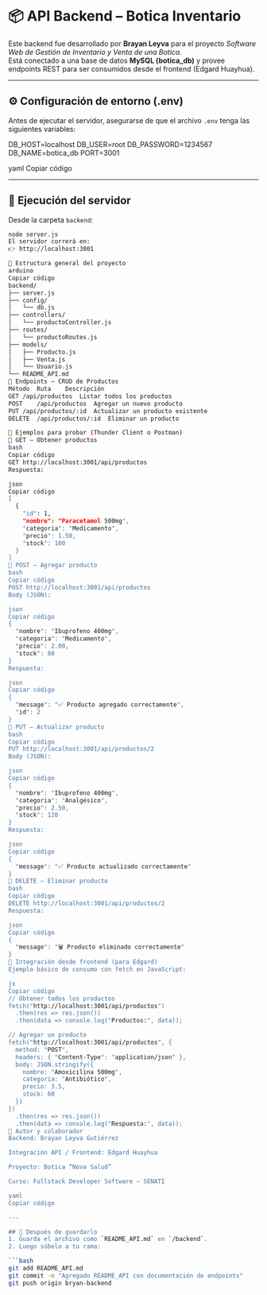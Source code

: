 # 📦 API Backend – Botica Inventario

Este backend fue desarrollado por **Brayan Leyva** para el proyecto _Software Web de Gestión de Inventario y Venta de una Botica_.  
Está conectado a una base de datos **MySQL (botica_db)** y provee endpoints REST para ser consumidos desde el frontend (Edgard Huayhua).

---

## ⚙️ Configuración de entorno (.env)
Antes de ejecutar el servidor, asegurarse de que el archivo `.env` tenga las siguientes variables:

DB_HOST=localhost
DB_USER=root
DB_PASSWORD=1234567
DB_NAME=botica_db
PORT=3001

yaml
Copiar código

---

## 🚀 Ejecución del servidor
Desde la carpeta `backend`:

```bash
node server.js
El servidor correrá en:
👉 http://localhost:3001

🧠 Estructura general del proyecto
arduino
Copiar código
backend/
├── server.js
├── config/
│   └── db.js
├── controllers/
│   └── productoController.js
├── routes/
│   └── productoRoutes.js
├── models/
│   ├── Producto.js
│   ├── Venta.js
│   └── Usuario.js
└── README_API.md
🧩 Endpoints – CRUD de Productos
Método	Ruta	Descripción
GET	/api/productos	Listar todos los productos
POST	/api/productos	Agregar un nuevo producto
PUT	/api/productos/:id	Actualizar un producto existente
DELETE	/api/productos/:id	Eliminar un producto

🧪 Ejemplos para probar (Thunder Client o Postman)
🔹 GET – Obtener productos
bash
Copiar código
GET http://localhost:3001/api/productos
Respuesta:

json
Copiar código
[
  {
    "id": 1,
    "nombre": "Paracetamol 500mg",
    "categoria": "Medicamento",
    "precio": 1.50,
    "stock": 100
  }
]
🔹 POST – Agregar producto
bash
Copiar código
POST http://localhost:3001/api/productos
Body (JSON):

json
Copiar código
{
  "nombre": "Ibuprofeno 400mg",
  "categoria": "Medicamento",
  "precio": 2.00,
  "stock": 80
}
Respuesta:

json
Copiar código
{
  "message": "✅ Producto agregado correctamente",
  "id": 2
}
🔹 PUT – Actualizar producto
bash
Copiar código
PUT http://localhost:3001/api/productos/2
Body (JSON):

json
Copiar código
{
  "nombre": "Ibuprofeno 400mg",
  "categoria": "Analgésico",
  "precio": 2.50,
  "stock": 120
}
Respuesta:

json
Copiar código
{
  "message": "✅ Producto actualizado correctamente"
}
🔹 DELETE – Eliminar producto
bash
Copiar código
DELETE http://localhost:3001/api/productos/2
Respuesta:

json
Copiar código
{
  "message": "🗑️ Producto eliminado correctamente"
}
💬 Integración desde frontend (para Edgard)
Ejemplo básico de consumo con fetch en JavaScript:

js
Copiar código
// Obtener todos los productos
fetch("http://localhost:3001/api/productos")
  .then(res => res.json())
  .then(data => console.log("Productos:", data));

// Agregar un producto
fetch("http://localhost:3001/api/productos", {
  method: "POST",
  headers: { "Content-Type": "application/json" },
  body: JSON.stringify({
    nombre: "Amoxicilina 500mg",
    categoria: "Antibiótico",
    precio: 3.5,
    stock: 60
  })
})
  .then(res => res.json())
  .then(data => console.log("Respuesta:", data));
🧾 Autor y colaborador
Backend: Brayan Leyva Gutiérrez

Integración API / Frontend: Edgard Huayhua

Proyecto: Botica “Nova Salud”

Curso: Fullstack Developer Software – SENATI

yaml
Copiar código

---

## 🚀 Después de guardarlo
1. Guarda el archivo como `README_API.md` en `/backend`.
2. Luego súbelo a tu rama:

```bash
git add README_API.md
git commit -m "Agregado README_API con documentación de endpoints"
git push origin bryan-backend
